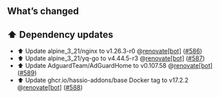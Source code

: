 ## What’s changed

## ⬆️ Dependency updates

- ⬆️ Update alpine_3_21/nginx to v1.26.3-r0 @[renovate[bot]](https://github.com/apps/renovate) ([#586](https://github.com/hassio-addons/addon-adguard-home/pull/586))
- ⬆️ Update alpine_3_21/yq-go to v4.44.5-r3 @[renovate[bot]](https://github.com/apps/renovate) ([#587](https://github.com/hassio-addons/addon-adguard-home/pull/587))
- ⬆️ Update AdguardTeam/AdGuardHome to v0.107.58 @[renovate[bot]](https://github.com/apps/renovate) ([#589](https://github.com/hassio-addons/addon-adguard-home/pull/589))
- ⬆️ Update ghcr.io/hassio-addons/base Docker tag to v17.2.2 @[renovate[bot]](https://github.com/apps/renovate) ([#588](https://github.com/hassio-addons/addon-adguard-home/pull/588))
